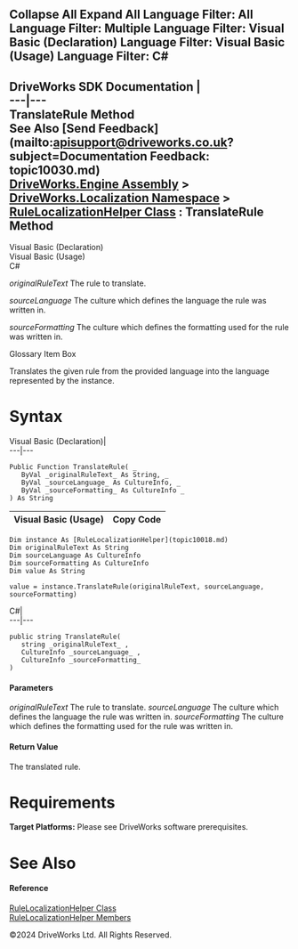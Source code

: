        

 Collapse All Expand All  Language Filter: All  Language Filter: Multiple  Language Filter: Visual Basic (Declaration) Language Filter: Visual Basic (Usage) Language Filter: C#  
---  
DriveWorks SDK Documentation  |   
---|---  
TranslateRule Method   
See Also [Send Feedback](mailto:apisupport@driveworks.co.uk?subject=Documentation Feedback: topic10030.md)  
[DriveWorks.Engine Assembly](topic2156.md) > [DriveWorks.Localization Namespace](topic10015.md) > [RuleLocalizationHelper Class](topic10018.md) : TranslateRule Method  
---  
  
Visual Basic (Declaration)    
Visual Basic (Usage)    
C# 

_originalRuleText_
    The rule to translate.

_sourceLanguage_
    The culture which defines the language the rule was written in.

_sourceFormatting_
    The culture which defines the formatting used for the rule was written in.

Glossary Item Box

Translates the given rule from the provided language into the language represented by the instance. 

# Syntax

Visual Basic (Declaration)|   
---|---  
      
    
    Public Function TranslateRule( _
       ByVal _originalRuleText_ As String, _
       ByVal _sourceLanguage_ As CultureInfo, _
       ByVal _sourceFormatting_ As CultureInfo _
    ) As String  
  
Visual Basic (Usage)| Copy Code  
---|---  
      
    
    Dim instance As [RuleLocalizationHelper](topic10018.md)
    Dim originalRuleText As String
    Dim sourceLanguage As CultureInfo
    Dim sourceFormatting As CultureInfo
    Dim value As String
     
    value = instance.TranslateRule(originalRuleText, sourceLanguage, sourceFormatting)  
  
C#|   
---|---  
      
    
    public string TranslateRule( 
       string _originalRuleText_ ,
       CultureInfo _sourceLanguage_ ,
       CultureInfo _sourceFormatting_
    )  
  
#### Parameters

 _originalRuleText_
    The rule to translate.
_sourceLanguage_
    The culture which defines the language the rule was written in.
_sourceFormatting_
    The culture which defines the formatting used for the rule was written in.

#### Return Value

The translated rule.

# Requirements

**Target Platforms:** Please see DriveWorks software prerequisites.

# See Also

#### Reference

[RuleLocalizationHelper Class](topic10018.md)   
[RuleLocalizationHelper Members](topic10019.md)

©2024 DriveWorks Ltd. All Rights Reserved.
